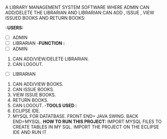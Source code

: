 A LIBRARY MANAGEMENT SYSTEM SOFTWARE WHERE ADMIN CAN ADD/DELETE THE LIBRARIAN AND 
LIBRARIAN CAN ADD , ISSUE , VIEW ISSUED BOOKS AND RETURN BOOKS:

-**USERS:**
 - [ ]  ADMIN
- [ ] LIBRARIAN
-**FUNCTION :**
- [ ] ADMIN
1. CAN ADD/VIEW/DELETE LIBRARIAN.
2. CAN LOGOUT.
- [ ] LIBRARIAN
1. CAN ADD/VIEW BOOKS.
2. CAN ISSUE BOOKS.
3. VIEW ISSUE BOOKS.
4. RETURN BOOKS.
5. CAN LOGOUT.
-**TOOLS USED :**
 1. ECLIPSE IDE.
 2. MYSQL FOR DATATBASE.
FRONT END= JAVA SWING.
BACK END=MYSQL.
**HOW TO RUN THIS PROJECT:**
IMPORT MYSQL FILES TO CREATE TABLES IN MY SQL.
IMPORT THE PROJECT ON THE ECLIPSE IDE AND RUN IT
